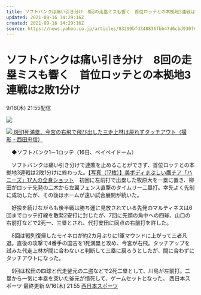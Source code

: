 ```yaml
---
title: ソフトバンクは痛い引き分け　8回の走塁ミスも響く　首位ロッテとの本拠地3連戦は2敗1分け（西日本スポーツ）
updated: 2021-09-16 14:29:16Z
created: 2021-09-16 14:29:16Z
source: https://news.yahoo.co.jp/articles/83299bfd348836fbb47d6cbd930f668fec0580c7
---
```


# ソフトバンクは痛い引き分け　8回の走塁ミスも響く　首位ロッテとの本拠地3連戦は2敗1分け

9/16(木) 21:55配信

[![](https://s.yimg.jp/images/news/cobranding/nishispo.png)](https://www.nishinippon.co.jp/nsp/)

[![](https://amd-pctr.c.yimg.jp/r/iwiz-amd/20210916-00010020-nishispo-000-1-view.jpg?w=640&h=355&q=90&exp=10800&pri=l) 8回1死満塁、今宮の右飛で飛び出した三走上林は戻れずタッチアウト（撮影・西田忠信）](https://news.yahoo.co.jp/articles/83299bfd348836fbb47d6cbd930f668fec0580c7/images/000)

　◆ソフトバンク1－1ロッテ（16日、ペイペイドーム）

　ソフトバンクは痛い引き分けで連敗を止めることができず、首位ロッテとの本拠地3連戦は2敗1分けに終わった。[【写真（17枚）】美ボディまぶしい鷹チア「ハニーズ」17人の全身ショット](https://www.nishinippon.co.jp/nsp/image/267571/)　初回に左前打で出塁した牧原大を一塁に置き、柳田がロッテ先発の二木から左翼フェンス直撃のタイムリー二塁打。幸先よく先制に成功したが、その後はホームが遠い試合展開が続いた。

　好投を続けながらも後半戦は勝ち運に見放されている先発のマルティネスは6回までロッテ打線を散発2安打に封じたが、7回に先頭の角中への四球、山口の右前打などで2死一、三塁とされ、代打安田に同点の右前打を許した。

　8回は戦列復帰したモイネロが約2カ月ぶりに1軍マウンドに上がって三者凡退。直後の攻撃で4番手の国吉を1死満塁と攻め、今宮が右飛。タッチアップを試みた代走上林が間に合わないと判断して三塁に戻ろうとしたが、間に合わずにタッチアウトになった。

　9回は松田の四球と代走釜元の二盗などで2死二塁として、川島が左前打。二塁から一気に本塁を突いた釜元が憤死して、ゲームセットとなった。
西日本スポーツ
最終更新:9/16(木) 21:55
[西日本スポーツ](https://news.yahoo.co.jp/media/nishispo)